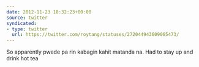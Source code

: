 ```yaml
---
date: 2012-11-23 18:32:23+00:00
source: twitter
syndicated:
- type: twitter
  url: https://twitter.com/roytang/statuses/272044943609065473/
---
```


So apparently pwede pa rin kabagin kahit matanda na. Had to stay up and drink hot tea
